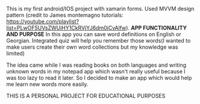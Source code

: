 This is my first android/IOS project with xamarin forms. Used MVVM design pattern 
(credit to James montemagno tutorials: https://youtube.com/playlist?list=PLwOF5UVsZWUiHY1CkRVjYJ6dm0iCvAlfw).
******APP FUNCTIONALITY AND PURPOSE******
In this app you can save word definitions on English or Georgian. Integrated quiz will help you remember those words(I wanted to make users create their own word collections but my knowledge was limited)

The idea came while I was reading books on both languages and writing unknown words in my notepad app which wasn't really useful because I was too lazy to read it later.
So I decided to make an app which would help me learn new words more easily.

THIS IS A PERSONAL PROJECT FOR EDUCATIONAL PURPOSES
